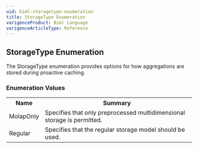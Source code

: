 ```yaml
---
uid: biml-storagetype-enumeration
title: StorageType Enumeration
varigenceProduct: Biml Language
varigenceArticleType: Reference
---
```


## StorageType Enumeration<div class="LanguageSummary"><div class ="SummaryItem">The StorageType enumeration provides options for how aggregations are stored during proactive caching.</div></div><div class="EnumValueGroup">### Enumeration Values<table id="EnumValue" class="MemberList"><tbody><tr><th class="MemberNameColumnHeader">Name</th><th class="MemberSummaryColumnHeader">Summary</th></tr><tr class="cd0"><td class="MemberName">MolapOnly</td><td class="MemberSummary"><div class ="SummaryItem">Specifies that only preprocessed multidimensional storage is permitted.</div> </td></tr><tr class="cd1"><td class="MemberName">Regular</td><td class="MemberSummary"><div class ="SummaryItem">Specifies that the regular storage model should be used.</div> </td></tr></tbody></table></div>